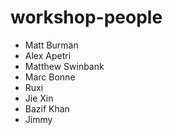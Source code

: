 # workshop-people

- Matt Burman
- Alex Apetri
- Matthew Swinbank
- Marc Bonne
- Ruxi
- Jie Xin
- Bazif Khan
- Jimmy
